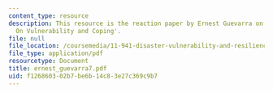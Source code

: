```yaml
---
content_type: resource
description: This resource is the reaction paper by Ernest Guevarra on the topic 'Patterns
  On Vulnerability and Coping'.
file: null
file_location: /coursemedia/11-941-disaster-vulnerability-and-resilience-spring-2005/f126860302b7be6b14c83e27c369c9b7_ernest_guevarra7.pdf
file_type: application/pdf
resourcetype: Document
title: ernest_guevarra7.pdf
uid: f1268603-02b7-be6b-14c8-3e27c369c9b7
---
```

